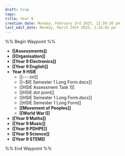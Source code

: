 ```yaml
---
draft: true
tags: 
title: Year 9
creation_date: Monday, February 3rd 2025, 12:59:30 pm
last_edit_date: Monday, March 24th 2025, 2:16:01 pm
---
```


%% Begin Waypoint %%
- **[[Assessments]]**
- **[[Organisation]]**
- **[[Year 9 Electronics]]**
- **[[Year 9 English]]**
- **Year 9 HSIE**
	- [[---.txt]]
	- [[~$IE Semester 1 Long Form.docx]]
	- [[HSIE Assessment Task 1]]
	- [[HSIE dot point]]
	- [[HSIE Semester 1 Long Form.docx]]
	- [[HSIE Semester 1 Long Form]]
	- **[[Movement of Peoples]]**
	- **[[World War I]]**
- **[[Year 9 Maths]]**
- **[[Year 9 Music]]**
- **[[Year 9 PDHPE]]**
- **[[Year 9 Science]]**
- **[[Year 9 STEM]]**

%% End Waypoint %%
